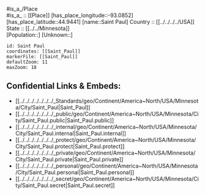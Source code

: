﻿---
location: [44.9441,-93.0852] 
mapzoom: [7,12] 
mapmarker: city 
type: City
tags:
- geo/City


SpocWebEntityId: 36093
isDeleted: false
confidential: public

---
#is_a_/Place  
#is_a_ :: [[Place]] 
[has_place_longitude::-93.0852] 
[has_place_latitude::44.9441] 
[name::Saint Paul] 
Country :: [[../../../../USA]]  
State :: [[../../Minnesota]]  
[Population::] 
[Unknown::] 


```leaflet
id: Saint Paul
coordinates: [[Saint_Paul]] 
markerFile: [[Saint_Paul]] 
defaultZoom: 11 
maxZoom: 18
```


## Confidential Links & Embeds: 
- [[../../../../../../../_Standards/geo/Continent/America~North/USA/Minnesota/City/Saint_Paul|Saint_Paul]] 
- [[../../../../../../../_public/geo/Continent/America~North/USA/Minnesota/City/Saint_Paul.public|Saint_Paul.public]] 
- [[../../../../../../../_internal/geo/Continent/America~North/USA/Minnesota/City/Saint_Paul.internal|Saint_Paul.internal]] 
- [[../../../../../../../_protect/geo/Continent/America~North/USA/Minnesota/City/Saint_Paul.protect|Saint_Paul.protect]] 
- [[../../../../../../../_private/geo/Continent/America~North/USA/Minnesota/City/Saint_Paul.private|Saint_Paul.private]] 
- [[../../../../../../../_personal/geo/Continent/America~North/USA/Minnesota/City/Saint_Paul.personal|Saint_Paul.personal]] 
- [[../../../../../../../_secret/geo/Continent/America~North/USA/Minnesota/City/Saint_Paul.secret|Saint_Paul.secret]] 
